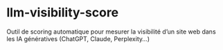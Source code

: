 # llm-visibility-score
Outil de scoring automatique pour mesurer la visibilité d’un site web dans les IA génératives (ChatGPT, Claude, Perplexity…)
